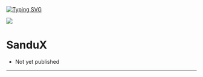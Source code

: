 <div align="left">
<a href="https://git.io/typing-svg"><img src="https://readme-typing-svg.demolab.com?font=Rubik+Dirt&size=65&pause=1000&color=FF02C3F&background=FF20A500&center=true&vCenter=true&width=1000&height=150&lines=Sandu+X+V1" alt="Typing SVG" /></a>   
</p>

<img src="https://user-images.githubusercontent.com/73097560/115834477-dbab4500-a447-11eb-908a-139a6edaec5c.gif">

# SanduX

- Not yet published

***


